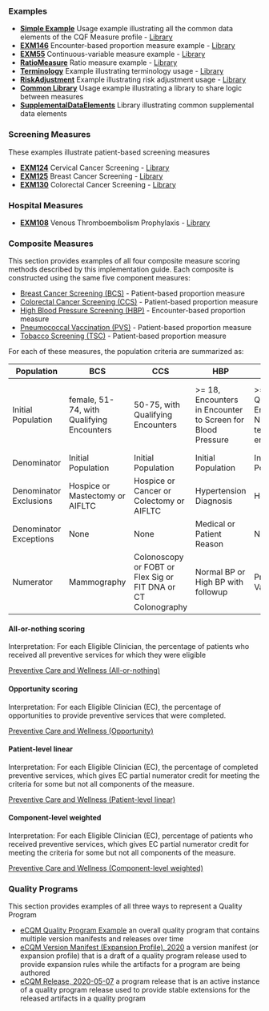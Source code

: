 

### Examples

* [**Simple Example**](Measure-measure-exm.html) Usage example illustrating all the common data elements of the CQF Measure profile - [Library](Library-EXMLogic.html)
* [**EXM146**](Measure-measure-exm146-FHIR.html) Encounter-based proportion measure example - [Library](Library-EXM146.html)
* [**EXM55**](Measure-measure-exm55-FHIR.html) Continuous-variable measure example - [Library](Library-EXM55.html)
* [**RatioMeasure**](Measure-measure-ratio-exm.html) Ratio measure example - [Library](Library-EXMRatio.html)
* [**Terminology**](Measure-measure-terminology-FHIR.html) Example illustrating terminology usage - [Library](Library-Terminology.html)
* [**RiskAdjustment**](Measure-measure-risk-adjustment-FHIR2.html) Example illustrating risk adjustment usage - [Library](Library-risk-adjustment-FHIR2.html)
* [**Common Library**](Library-Common.html) Usage example illustrating a library to share logic between measures
* [**SupplementalDataElements**](Library-SupplementalDataElements.html) Library illustrating common supplemental data elements

### Screening Measures

These examples illustrate patient-based screening measures

* [**EXM124**](Measure-measure-exm124-FHIR.html) Cervical Cancer Screening - [Library](Library-EXM124.html)
* [**EXM125**](Measure-measure-exm125-FHIR.html) Breast Cancer Screening - [Library](Library-EXM125.html)
* [**EXM130**](Measure-measure-exm130-FHIR.html) Colorectal Cancer Screening - [Library](Library-EXM130.html)

### Hospital Measures

* [**EXM108**](Measure-measure-vte-1-FHIR.html) Venous Thromboembolism Prophylaxis - [Library](Library-EXM108.html)

### Composite Measures

<div class="new-content" markdown="1">

This section provides examples of all four composite measure scoring methods described by this implementation guide. Each composite is constructed using the same five component measures:

* [Breast Cancer Screening (BCS)](Measure-BCSComponent.html) - Patient-based proportion measure
* [Colorectal Cancer Screening (CCS)](Measure-CCSComponent.html) - Patient-based proportion measure
* [High Blood Pressure Screening (HBP)](Measure-HBPComponent.html) - Encounter-based proportion measure
* [Pneumococcal Vaccination (PVS)](Measure-PVSComponent.html) - Patient-based proportion measure
* [Tobacco Screening (TSC)](Measure-TSCComponent.html) - Patient-based proportion measure

For each of these measures, the population criteria are summarized as:

|Population | BCS | CCS | HBP | PVS | TSC |
|-----------|-----|-----|-----|-----|-----|
|Initial Population |female, 51-74, with Qualifying Encounters |50-75, with Qualifying Encounters |>= 18, Encounters in Encounter to Screen for Blood Pressure |>= 65, with Qualifying Encounters or Nursing/Long-term Facility encounters |>= 18 with Qualifying Encounters or Other/Counseling encounters or 2 or more Office visits |
|Denominator |Initial Population |Initial Population |Initial Population |Initial Population |Initial Population |
|Denominator Exclusions |Hospice or Mastectomy or AIFLTC |Hospice or Cancer or Colectomy or AIFLTC |Hypertension Diagnosis |Hospice |None
|Denominator Exceptions |None |None |Medical or Patient Reason |None |Medical Reason or Limited Life Expectancy |
|Numerator |Mammography |Colonoscopy or FOBT or Flex Sig or FIT DNA or CT Colonography |Normal BP or High BP with followup |Pneumococcal Vaccine |Screened for Tobacco Use |

#### All-or-nothing scoring

Interpretation: For each Eligible Clinician, the percentage of patients who received
all preventive services for which they were eligible

[Preventive Care and Wellness (All-or-nothing)](Measure-PreventiveCareandWellnessAllOrNothingComposite.html)

#### Opportunity scoring

Interpretation: For each Eligible Clinician (EC), the percentage of opportunities to provide preventive services that were completed.

[Preventive Care and Wellness (Opportunity)](Measure-PreventiveCareandWellnessOpportunityComposite.html)

#### Patient-level linear

Interpretation: For each Eligible Clinician (EC), the percentage of completed preventive services, which gives EC partial numerator credit for meeting the criteria for some but not all components of the measure.

[Preventive Care and Wellness (Patient-level linear)](Measure-PreventiveCareandWellnessPatientLevelLinearComposite.html)

#### Component-level weighted

Interpretation: For each Eligible Clinician (EC), percentage of patients who received preventive services, which gives EC partial numerator credit for meeting the criteria for some but not all components of the measure.

[Preventive Care and Wellness (Component-level weighted)](Measure-PreventiveCareandWellnessWeightedComposite.html)

</div>

### Quality Programs

<div class="new-content" markdown="1">

This section provides examples of all three ways to represent a Quality Program

* [eCQM Quality Program Example](Library-ecqm-quality-program.html) an overall quality program that contains multiple version manifests and releases over time
* [eCQM Version Manifest (Expansion Profile), 2020](Library-ecqm-update-2020.html) a version manifest (or expansion profile) that is a draft of a quality program release used to provide expansion rules while the artifacts for a program are being authored
* [eCQM Release, 2020-05-07](Library-ecqm-update-2020-05-07.html) a program release that is an active instance of a quality program release used to provide stable extensions for the released artifacts in a quality program
</div>
